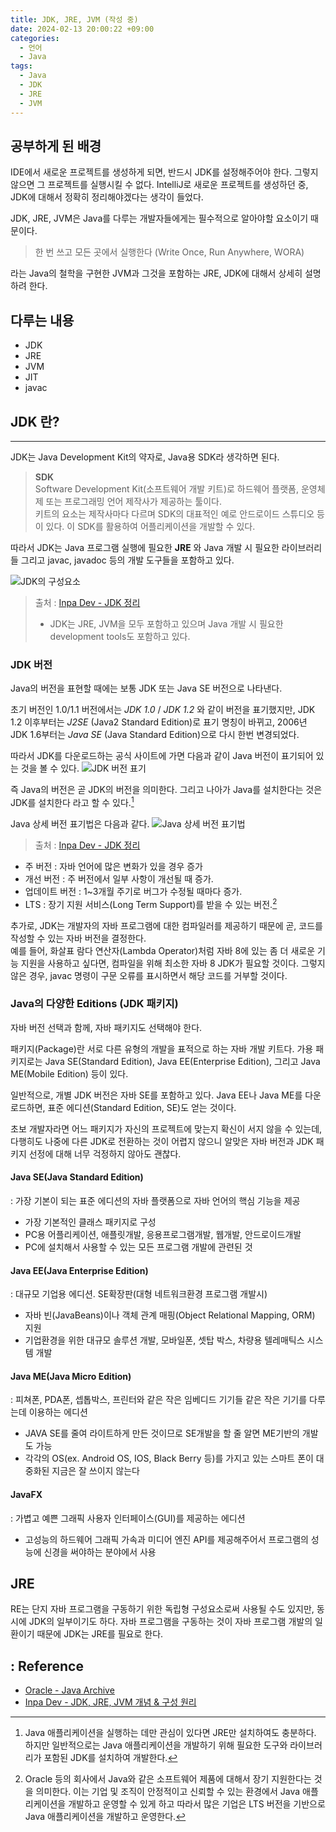 ```yaml
---
title: JDK, JRE, JVM (작성 중)
date: 2024-02-13 20:00:22 +09:00
categories:
  - 언어
  - Java
tags:
  - Java
  - JDK
  - JRE
  - JVM
---
```


## 공부하게 된 배경

IDE에서 새로운 프로젝트를 생성하게 되면, 반드시 JDK를 설정해주어야 한다. 그렇지 않으면 그 프로젝트를 실행시킬 수 없다.
IntelliJ로 새로운 프로젝트를 생성하던 중, JDK에 대해서 정확히 정리해야겠다는 생각이 들었다.

JDK, JRE, JVM은 Java를 다루는 개발자들에게는 필수적으로 알아야할 요소이기 때문이다.

> 한 번 쓰고 모든 곳에서 실행한다 (Write Once, Run Anywhere, WORA)

라는 Java의 철학을 구현한 JVM과 그것을 포함하는 JRE, JDK에 대해서 상세히 설명하려 한다.


## 다루는 내용
- JDK
- JRE
- JVM
- JIT
- javac

## JDK 란?
---
JDK는 Java Development Kit의 약자로, Java용 SDK라 생각하면 된다.

> **SDK**  
    Software Development Kit(소프트웨어 개발 키트)로 하드웨어 플랫폼, 운영체제 또는 프로그래밍 언어 제작사가 제공하는 툴이다.  
    키트의 요소는 제작사마다 다르며 SDK의 대표적인 예로 안드로이드 스튜디오 등이 있다.
    이 SDK를 활용하여 어플리케이션을 개발할 수 있다.

따라서 JDK는 Java 프로그램 실행에 필요한 **JRE** 와 Java 개발 시 필요한 라이브러리들 그리고 javac, javadoc 등의 개발 도구들을 포함하고 있다.


![JDK의 구성요소](/assets/img/posts/2024-02-13-23-44-29.png)
> 출처 : [Inpa Dev - JDK 정리](https://inpa.tistory.com/entry/JAVA-%E2%98%95-JDK-JRE-JVM-%EA%B0%9C%EB%85%90-%EA%B5%AC%EC%84%B1-%EC%9B%90%EB%A6%AC-%F0%9F%92%AF-%EC%99%84%EB%B2%BD-%EC%B4%9D%EC%A0%95%EB%A6%AC)
> - JDK는 JRE, JVM을 모두 포함하고 있으며 Java 개발 시 필요한 development tools도 포함하고 있다.



### JDK 버전

Java의 버전을 표현할 때에는 보통 JDK 또는 Java SE 버전으로 나타낸다.

초기 버전인 1.0/1.1 버전에서는 *JDK 1.0* / *JDK 1.2* 와 같이 버전을 표기했지만, JDK 1.2 이후부터는 *J2SE* (Java2 Standard Edition)로 표기 명칭이 바뀌고, 2006년 JDK 1.6부터는 *Java SE* (Java Standard Edition)으로 다시 한번 변경되었다.

따라서 JDK를 다운로드하는 공식 사이트에 가면 다음과 같이 Java 버전이 표기되어 있는 것을 볼 수 있다.
![JDK 버전 표기](/assets/img/posts/2024-02-14-00-10-47.png)

즉 Java의 버전은 곧 JDK의 버전을 의미한다. 그리고 나아가 Java를 설치한다는 것은 JDK를 설치한다 라고 할 수 있다.[^1]

[^1]: Java 애플리케이션을 실행하는 데만 관심이 있다면 JRE만 설치하여도 충분하다. 하지만 일반적으로는 Java 애플리케이션을 개발하기 위해 필요한 도구와 라이브러리가 포함된 JDK를 설치하여 개발한다.

Java 상세 버전 표기법은 다음과 같다.
![Java 상세 버전 표기법](/assets/img/posts/2024-02-14-00-29-51.png)
> 출처 : [Inpa Dev - JDK 정리](https://inpa.tistory.com/entry/JAVA-%E2%98%95-JDK-JRE-JVM-%EA%B0%9C%EB%85%90-%EA%B5%AC%EC%84%B1-%EC%9B%90%EB%A6%AC-%F0%9F%92%AF-%EC%99%84%EB%B2%BD-%EC%B4%9D%EC%A0%95%EB%A6%AC)

- 주 버전 : 자바 언어에 많은 변화가 있을 경우 증가
- 개선 버전 : 주 버전에서 일부 사항이 개선될 때 증가. 
- 업데이트 버전 : 1~3개월 주기로 버그가 수정될 때마다 증가.
- LTS : 장기 지원 서비스(Long Term Support)를 받을 수 있는 버전.[^2]

[^2]: Oracle 등의 회사에서 Java와 같은 소프트웨어 제품에 대해서 장기 지원한다는 것을 의미한다. 이는 기업 및 조직이 안정적이고 신뢰할 수 있는 환경에서 Java 애플리케이션을 개발하고 운영할 수 있게 하고 따라서 많은 기업은 LTS 버전을 기반으로 Java 애플리케이션을 개발하고 운영한다.

추가로,
JDK는 개발자의 자바 프로그램에 대한 컴파일러를 제공하기 때문에 곧, 코드를 작성할 수 있는 자바 버전을 결정한다.  
예를 들어, 화살표 람다 연산자(Lambda Operator)처럼 자바 8에 있는 좀 더 새로운 기능 지원을 사용하고 싶다면, 컴파일을 위해 최소한 자바 8 JDK가 필요할 것이다. 그렇지 않은 경우, javac 명령이 구문 오류를 표시하면서 해당 코드를 거부할 것이다.



### Java의 다양한 Editions (JDK 패키지)

자바 버전 선택과 함께, 자바 패키지도 선택해야 한다. 

패키지(Package)란 서로 다른 유형의 개발을 표적으로 하는 자바 개발 키트다. 가용 패키지로는 Java SE(Standard Edition), Java EE(Enterprise Edition), 그리고 Java ME(Mobile Edition) 등이 있다.

일반적으로, 개별 JDK 버전은 자바 SE를 포함하고 있다. Java EE나 Java ME를 다운로드하면, 표준 에디션(Standard Edition, SE)도 얻는 것이다. 

초보 개발자라면 어느 패키지가 자신의 프로젝트에 맞는지 확신이 서지 않을 수 있는데, 다행히도 나중에 다른 JDK로 전환하는 것이 어렵지 않으니 알맞은 자바 버전과 JDK 패키지 선정에 대해 너무 걱정하지 않아도 괜찮다.


#### Java SE(Java Standard Edition)
: 가장 기본이 되는 표준 에디션의 자바 플랫폼으로 자바 언어의 핵심 기능을 제공

- 가장 기본적인 클래스 패키지로 구성
- PC용 어플리케이션, 애플릿개발, 응용프로그램개발, 웹개발, 안드로이드개발
- PC에 설치해서 사용할 수 있는 모든 프로그램 개발에 관련된 것


#### Java EE(Java Enterprise Edition)
: 대규모 기업용 에디션. SE확장판(대형 네트워크환경 프로그램 개발시)

- 자바 빈(JavaBeans)이나 객체 관계 매핑(Object Relational Mapping, ORM) 지원
- 기업환경을 위한 대규모 솔루션 개발, 모바일폰, 셋탑 박스, 차량용 텔레매틱스 시스템 개발


#### Java ME(Java Micro Edition)
: 피쳐폰, PDA폰, 셉톱박스, 프린터와 같은 작은 임베디드 기기들 같은 작은 기기를 다루는데 이용하는 에디션

- JAVA SE를 줄여 라이트하게 만든 것이므로 SE개발을 할 줄 알면 ME기반의 개발도 가능
- 각각의 OS(ex. Android OS, IOS, Black Berry 등)를 가지고 있는 스마트 폰이 대중화된 지금은 잘 쓰이지 않는다


#### JavaFX
: 가볍고 예쁜 그래픽 사용자 인터페이스(GUI)를 제공하는 에디션

- 고성능의 하드웨어 그래픽 가속과 미디어 엔진 API를 제공해주어서 프로그램의 성능에 신경을 써야하는 분야에서 사용


## JRE

RE는 단지 자바 프로그램을 구동하기 위한 독립형 구성요소로써 사용될 수도 있지만, 동시에 JDK의 일부이기도 하다. 자바 프로그램을 구동하는 것이 자바 프로그램 개발의 일환이기 때문에 JDK는 JRE를 필요로 한다.



## : Reference

- [Oracle - Java Archive](https://www.oracle.com/kr/java/technologies/downloads/archive/#JavaSE)
- [Inpa Dev - JDK, JRE, JVM 개념 & 구성 원리](https://inpa.tistory.com/entry/JAVA-%E2%98%95-JDK-JRE-JVM-%EA%B0%9C%EB%85%90-%EA%B5%AC%EC%84%B1-%EC%9B%90%EB%A6%AC-%F0%9F%92%AF-%EC%99%84%EB%B2%BD-%EC%B4%9D%EC%A0%95%EB%A6%AC)